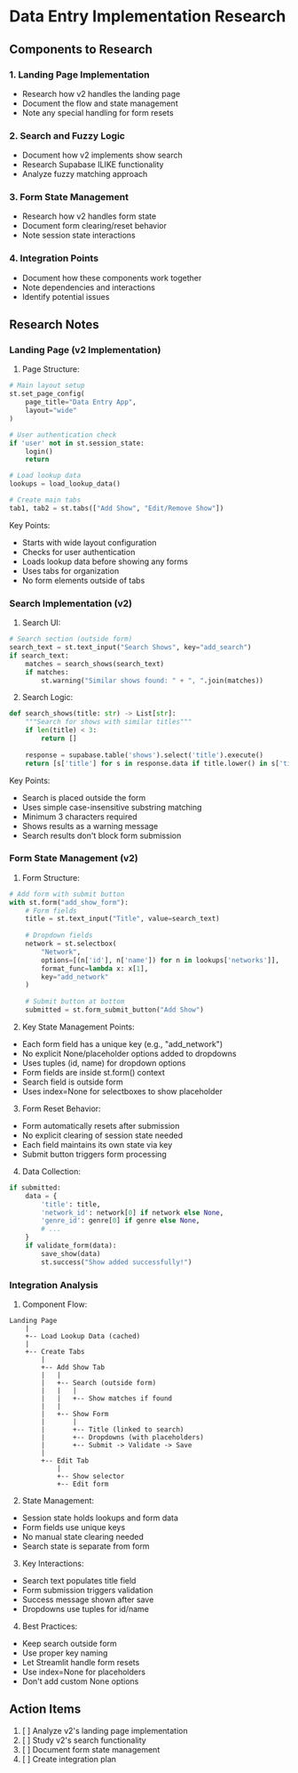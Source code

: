 # Data Entry Implementation Research

## Components to Research

### 1. Landing Page Implementation
- Research how v2 handles the landing page
- Document the flow and state management
- Note any special handling for form resets

### 2. Search and Fuzzy Logic
- Document how v2 implements show search
- Research Supabase ILIKE functionality
- Analyze fuzzy matching approach

### 3. Form State Management
- Research how v2 handles form state
- Document form clearing/reset behavior
- Note session state interactions

### 4. Integration Points
- Document how these components work together
- Note dependencies and interactions
- Identify potential issues

## Research Notes

### Landing Page (v2 Implementation)

1. Page Structure:
```python
# Main layout setup
st.set_page_config(
    page_title="Data Entry App",
    layout="wide"
)

# User authentication check
if 'user' not in st.session_state:
    login()
    return

# Load lookup data
lookups = load_lookup_data()

# Create main tabs
tab1, tab2 = st.tabs(["Add Show", "Edit/Remove Show"])
```

Key Points:
- Starts with wide layout configuration
- Checks for user authentication
- Loads lookup data before showing any forms
- Uses tabs for organization
- No form elements outside of tabs

### Search Implementation (v2)

1. Search UI:
```python
# Search section (outside form)
search_text = st.text_input("Search Shows", key="add_search")
if search_text:
    matches = search_shows(search_text)
    if matches:
        st.warning("Similar shows found: " + ", ".join(matches))
```

2. Search Logic:
```python
def search_shows(title: str) -> List[str]:
    """Search for shows with similar titles"""
    if len(title) < 3:
        return []
    
    response = supabase.table('shows').select('title').execute()
    return [s['title'] for s in response.data if title.lower() in s['title'].lower()]
```

Key Points:
- Search is placed outside the form
- Uses simple case-insensitive substring matching
- Minimum 3 characters required
- Shows results as a warning message
- Search results don't block form submission

### Form State Management (v2)

1. Form Structure:
```python
# Add form with submit button
with st.form("add_show_form"):
    # Form fields
    title = st.text_input("Title", value=search_text)
    
    # Dropdown fields
    network = st.selectbox(
        "Network",
        options=[(n['id'], n['name']) for n in lookups['networks']],
        format_func=lambda x: x[1],
        key="add_network"
    )
    
    # Submit button at bottom
    submitted = st.form_submit_button("Add Show")
```

2. Key State Management Points:
- Each form field has a unique key (e.g., "add_network")
- No explicit None/placeholder options added to dropdowns
- Uses tuples (id, name) for dropdown options
- Form fields are inside st.form() context
- Search field is outside form
- Uses index=None for selectboxes to show placeholder

3. Form Reset Behavior:
- Form automatically resets after submission
- No explicit clearing of session state needed
- Each field maintains its own state via key
- Submit button triggers form processing

4. Data Collection:
```python
if submitted:
    data = {
        'title': title,
        'network_id': network[0] if network else None,
        'genre_id': genre[0] if genre else None,
        # ...
    }
    if validate_form(data):
        save_show(data)
        st.success("Show added successfully!")
```

### Integration Analysis

1. Component Flow:
```
Landing Page
    |
    +-- Load Lookup Data (cached)
    |
    +-- Create Tabs
        |
        +-- Add Show Tab
        |   |
        |   +-- Search (outside form)
        |   |   |
        |   |   +-- Show matches if found
        |   |
        |   +-- Show Form
        |       |
        |       +-- Title (linked to search)
        |       +-- Dropdowns (with placeholders)
        |       +-- Submit -> Validate -> Save
        |
        +-- Edit Tab
            |
            +-- Show selector
            +-- Edit form
```

2. State Management:
- Session state holds lookups and form data
- Form fields use unique keys
- No manual state clearing needed
- Search state is separate from form

3. Key Interactions:
- Search text populates title field
- Form submission triggers validation
- Success message shown after save
- Dropdowns use tuples for id/name

4. Best Practices:
- Keep search outside form
- Use proper key naming
- Let Streamlit handle form resets
- Use index=None for placeholders
- Don't add custom None options

## Action Items
1. [ ] Analyze v2's landing page implementation
2. [ ] Study v2's search functionality
3. [ ] Document form state management
4. [ ] Create integration plan
